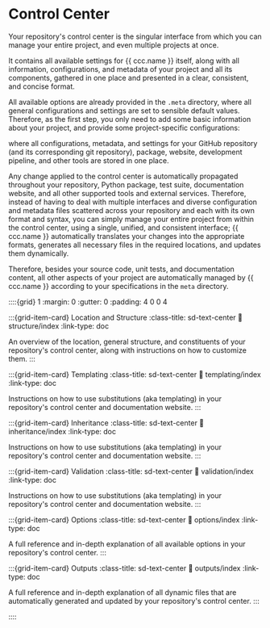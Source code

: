 # Control Center

Your repository's control center is the singular interface
from which you can manage your entire project, and even multiple projects at once.


It contains all available settings for {{ ccc.name }} itself,
along with all information, configurations, and metadata of your project and all its components,
gathered in one place and presented in a clear, consistent, and concise format.

All available options are already provided in the `.meta` directory,
where all general configurations and settings are set to sensible default values.
Therefore, as the first step, you only need to add some basic information about your project,
and provide some project-specific configurations:

where all configurations, metadata, and settings for your GitHub repository (and its corresponding git repository),
package, website, development pipeline, and other tools are stored in one place.

Any change applied to the control center is automatically propagated throughout your repository,
Python package, test suite, documentation website, and all other supported tools and external services.
Therefore, instead of having to deal with multiple interfaces and diverse configuration
and metadata files scattered across your repository and each with its own format and syntax,
you can simply manage your entire project from within the control center,
using a single, unified, and consistent interface;
{{ ccc.name }} automatically translates your changes into the appropriate formats,
generates all necessary files in the required locations, and updates them dynamically.


Therefore, besides your source code, unit tests, and documentation content,
all other aspects of your project are automatically managed by {{ ccc.name }} according to your specifications
in the `meta` directory.



::::{grid} 1
:margin: 0
:gutter: 0
:padding: 4 0 0 4


:::{grid-item-card} Location and Structure
:class-title: sd-text-center
:link: structure/index
:link-type: doc

An overview of the location, general structure,
and constituents of your repository's control center,
along with instructions on how to customize them.
:::


:::{grid-item-card} Templating
:class-title: sd-text-center
:link: templating/index
:link-type: doc

Instructions on how to use substitutions (aka templating) in your repository's control center
and documentation website.
:::


:::{grid-item-card} Inheritance
:class-title: sd-text-center
:link: inheritance/index
:link-type: doc

Instructions on how to use substitutions (aka templating) in your repository's control center
and documentation website.
:::


:::{grid-item-card} Validation
:class-title: sd-text-center
:link: validation/index
:link-type: doc

Instructions on how to use substitutions (aka templating) in your repository's control center
and documentation website.
:::


:::{grid-item-card} Options
:class-title: sd-text-center
:link: options/index
:link-type: doc

A full reference and in-depth explanation of all available options
in your repository's control center.
:::

:::{grid-item-card} Outputs
:class-title: sd-text-center
:link: outputs/index
:link-type: doc

A full reference and in-depth explanation of all dynamic files that are
automatically generated and updated by your repository's control center.
:::

::::
